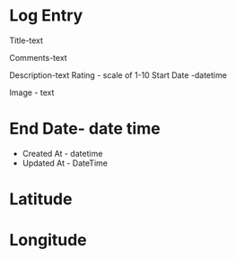 # Log Entry

Title-text

Comments-text

Description-text
 Rating - scale of 1-10
 Start Date -datetime

 Image - text

# End Date- date time
* Created At - datetime
* Updated At - DateTime

# Latitude

# Longitude
